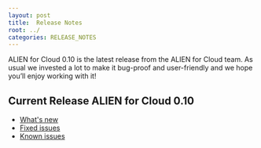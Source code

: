 ```yaml
---
layout: post
title:  Release Notes
root: ../
categories: RELEASE_NOTES
---
```


ALIEN for Cloud 0.10 is the latest release from the ALIEN for Cloud team. As usual we invested a lot to make it bug-proof and user-friendly and we hope you’ll enjoy working with it!

## Current Release ALIEN for Cloud 0.10

- [What's new](0.10-whats-new.html)
- [Fixed issues](0.10-fixed-issues.html)
- [Known issues](0.10-known-issues.html)
